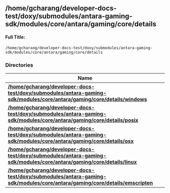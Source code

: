 

## /home/gcharang/developer-docs-test/doxy/submodules/antara-gaming-sdk/modules/core/antara/gaming/core/details

#### Full Title:
```
/home/gcharang/developer-docs-test/doxy/submodules/antara-gaming-sdk/modules/core/antara/gaming/core/details
```





### Directories

| Name           |
| -------------- |
| **[/home/gcharang/developer-docs-test/doxy/submodules/antara-gaming-sdk/modules/core/antara/gaming/core/details/windows](Files/dir_e3f18aa3b0c2b949741d516baf8f5054.md#dir-/home/gcharang/developer-docs-test/doxy/submodules/antara-gaming-sdk/modules/core/antara/gaming/core/details/windows)**  |
| **[/home/gcharang/developer-docs-test/doxy/submodules/antara-gaming-sdk/modules/core/antara/gaming/core/details/posix](Files/dir_67deca3beb056f5bf96673c4cdedc437.md#dir-/home/gcharang/developer-docs-test/doxy/submodules/antara-gaming-sdk/modules/core/antara/gaming/core/details/posix)**  |
| **[/home/gcharang/developer-docs-test/doxy/submodules/antara-gaming-sdk/modules/core/antara/gaming/core/details/osx](Files/dir_2e3a31e3f14d913de9fc0e70192c4599.md#dir-/home/gcharang/developer-docs-test/doxy/submodules/antara-gaming-sdk/modules/core/antara/gaming/core/details/osx)**  |
| **[/home/gcharang/developer-docs-test/doxy/submodules/antara-gaming-sdk/modules/core/antara/gaming/core/details/linux](Files/dir_74a96ba4cf9ba872154ca61a8f92fd7a.md#dir-/home/gcharang/developer-docs-test/doxy/submodules/antara-gaming-sdk/modules/core/antara/gaming/core/details/linux)**  |
| **[/home/gcharang/developer-docs-test/doxy/submodules/antara-gaming-sdk/modules/core/antara/gaming/core/details/emscripten](Files/dir_2251565ab61888aca6d589f0dacc76a6.md#dir-/home/gcharang/developer-docs-test/doxy/submodules/antara-gaming-sdk/modules/core/antara/gaming/core/details/emscripten)**  |






















